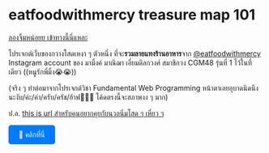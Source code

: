 # eatfoodwithmercy treasure map 101
[ลองจิ้มหน่อยย เข้าทางนี้นี่แหละ](https://www.it.kmitl.ac.th/~it66070286/eatfoodwithmercy/)

โปรเจกต์เว็บของกวางโสดเหงา ๆ ตัวหนึ่ง ที่จะ**รวมลายแทงร้านอาหาร**จาก [@eatfoodwithmercy](https://www.instagram.com/eatfoodwithmercy/) 
Instagram account ของ มามิ้งค์ มาณิฌา เอี่ยมดิลกวงศ์ สมาชิกวง CGM48 รุ่นที่ 1 ไว้ในที่เดียว ((หนูรักพี่มิ้ง😭😭))

(จริง ๆ ทำต่อมาจากโปรเจกต์วิชา Fundamental Web Programming หน้าตาเลยอุบาดนิดนึงนะงับ/ค่ะ/ค่า/ครับ/ครัช/ฮ้าฟ🙏🙏🙏 โค้ดตรงนี้จะสภาพงง ๆ มาก)

ป.ล. [this is url สำหรับคนอยากคุยกับนวลนิ่มโสด ๆ เหี่ยว ๆ](https://www.instagram.com/realnuannim)

<a href="https://example.com" style="display: inline-block; padding: 10px 20px; color: white; background: #007bff; border-radius: 5px; text-decoration: none;">🔗 คลิกที่นี่</a>
